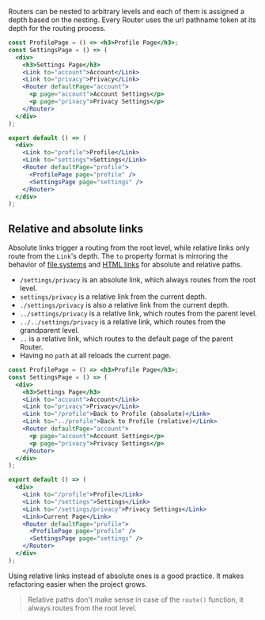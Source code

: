 Routers can be nested to arbitrary levels and each of them is assigned a depth based on the nesting. Every Router uses the url pathname token at its depth for the routing process.

```jsx
const ProfilePage = () => <h3>Profile Page</h3>;
const SettingsPage = () => (
  <div>
    <h3>Settings Page</h3>
    <Link to="account">Account</Link>
    <Link to="privacy">Privacy</Link>
    <Router defaultPage="account">
      <p page="account">Account Settings</p>
      <p page="privacy">Privacy Settings</p>
    </Router>
  </div>
);

export default () => (
  <div>
    <Link to="profile">Profile</Link>
    <Link to="settings">Settings</Link>
    <Router defaultPage="profile">
      <ProfilePage page="profile" />
      <SettingsPage page="settings" />
    </Router>
  </div>
);
```

<div id="nested-demo"></div>

## Relative and absolute links

Absolute links trigger a routing from the root level, while relative links only route from the `Link`'s depth. The `to` property format is mirroring the behavior of [file systems](http://teaching.idallen.com/cst8207/12f/notes/160_pathnames.html) and [HTML links](https://www.w3schools.com/html/html_filepaths.asp) for absolute and relative paths.

- `/settings/privacy` is an absolute link, which always routes from the root level.
- `settings/privacy` is a relative link from the current depth.
- `./settings/privacy` is also a relative link from the current depth.
- `../settings/privacy` is a relative link, which routes from the parent level.
- `../../settings/privacy` is a relative link, which routes from the grandparent level.
- `..` is a relative link, which routes to the default page of the parent Router.
- Having no `path` at all reloads the current page.

```jsx
const ProfilePage = () => <h3>Profile Page</h3>;
const SettingsPage = () => (
  <div>
    <h3>Settings Page</h3>
    <Link to="account">Account</Link>
    <Link to="privacy">Privacy</Link>
    <Link to="/profile">Back to Profile (absolute)</Link>
    <Link to="../profile">Back to Profile (relative)</Link>
    <Router defaultPage="account">
      <p page="account">Account Settings</p>
      <p page="privacy">Privacy Settings</p>
    </Router>
  </div>
);

export default () => (
  <div>
    <Link to="/profile">Profile</Link>
    <Link to="/settings">Settings</Link>
    <Link to="/settings/privacy">Privacy Settings</Link>
    <Link>Current Page</Link>
    <Router defaultPage="profile">
      <ProfilePage page="profile" />
      <SettingsPage page="settings" />
    </Router>
  </div>
);
```

<div id="relative-demo"></div>

Using relative links instead of absolute ones is a good practice. It makes refactoring easier when the project grows.

> Relative paths don't make sense in case of the `route()` function, it always routes from the root level.
